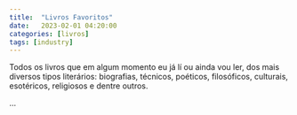 ```yaml
---
title:  "Livros Favoritos"
date:   2023-02-01 04:20:00
categories: [livros]
tags: [industry]
---
```


Todos os livros que em algum momento eu já lí ou ainda vou ler, dos mais diversos tipos literários: biografias, técnicos, poéticos, filosóficos, culturais, esotéricos, religiosos e dentre outros.

<!--mais-->

...